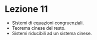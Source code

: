 # Lezione 11

- Sistemi di equazioni congruenziali. 
- Teorema cinese del resto. 
- Sistemi riducibili ad un sistema cinese.

